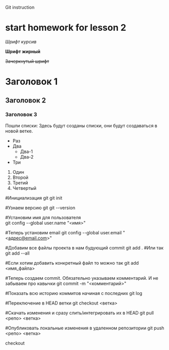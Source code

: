 Git instruction

# start homework for lesson 2

*Шрифт курсив*

**Шрифт жирный**

~~Зачеркнутый шрифт~~

# Заголовок 1

## Заголовок 2

### Заголовок 3

Пошли списки:
 Здесь будут созданы списки, они будут создаваться в новой ветке.
 * Раз
* Два
    * Два-1
    * Два-2
* Три
 1. Один
 2. Второй
 3. Третий 
 4. Четвертый


#Инициализация git
    git init 

#Узнаем версию git 
    git --version

#Установим имя для пользователя  
    git config --global user.name "<имя>"

#Теперь установим email
    git config --global user.email "<адрес@email.com>"

#Добавим все файлы проекта в нам будующий commit
    git add .
#Или так
    git add --all

#Если хотим добавить конкретный файл то можно так
    git add <имя_файла> 

#Теперь создаем commit. Обязательно указываем комментарий. И не забываем про кавычки
    git commit -m "<комментарий>"

#Показать всю историю коммитов начиная с последних
    git log

#Переключение в HEAD ветки
    git checkout <ветка>

#Скачать изменения и сразу слить/интегрировать их в HEAD
    git pull <репо> <ветка>
    
#Опубликовать локальные изменения в удаленном репозитории
    git push <репо> <ветка>

checkout
